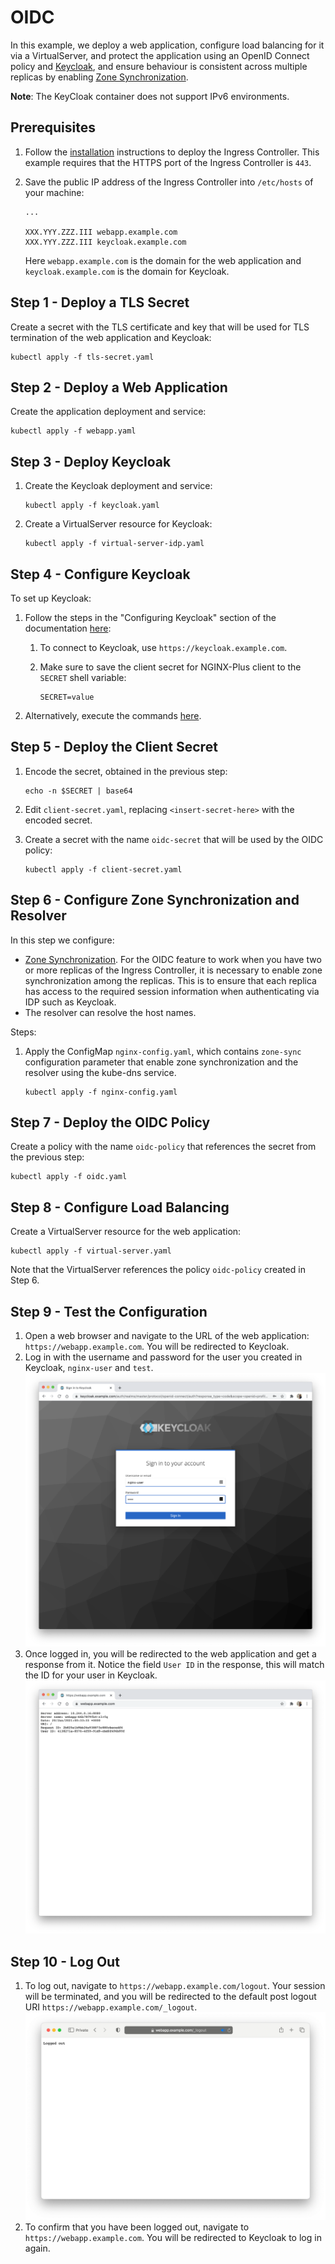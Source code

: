 # OIDC

In this example, we deploy a web application, configure load balancing for it via a VirtualServer, and protect the
application using an OpenID Connect policy and [Keycloak](https://www.keycloak.org/), and ensure behaviour is consistent across multiple replicas by enabling [Zone Synchronization](https://docs.nginx.com/nginx/admin-guide/high-availability/zone_sync/).

**Note**: The KeyCloak container does not support IPv6 environments.

## Prerequisites

1. Follow the [installation](https://docs.nginx.com/nginx-ingress-controller/installation/installation-with-manifests/)
   instructions to deploy the Ingress Controller. This example requires that the HTTPS port of the Ingress Controller is
   `443`.
1. Save the public IP address of the Ingress Controller into `/etc/hosts` of your machine:

    ```text
    ...

    XXX.YYY.ZZZ.III webapp.example.com
    XXX.YYY.ZZZ.III keycloak.example.com
    ```

    Here `webapp.example.com` is the domain for the web application and `keycloak.example.com` is the domain for
    Keycloak.

## Step 1 - Deploy a TLS Secret

Create a secret with the TLS certificate and key that will be used for TLS termination of the web application and
Keycloak:

```console
kubectl apply -f tls-secret.yaml
```

## Step 2 - Deploy a Web Application

Create the application deployment and service:

```console
kubectl apply -f webapp.yaml
```

## Step 3 - Deploy Keycloak

1. Create the Keycloak deployment and service:

    ```console
    kubectl apply -f keycloak.yaml
    ```

1. Create a VirtualServer resource for Keycloak:

    ```console
    kubectl apply -f virtual-server-idp.yaml
    ```

## Step 4 - Configure Keycloak

To set up Keycloak:

1. Follow the steps in the "Configuring Keycloak" section of the documentation
   [here](https://docs.nginx.com/nginx/deployment-guides/single-sign-on/keycloak/#configuring-keycloak):
    1. To connect to Keycloak, use `https://keycloak.example.com`.
    1. Make sure to save the client secret for NGINX-Plus client to the `SECRET` shell variable:

        ```console
        SECRET=value
        ```

1. Alternatively, execute the commands [here](./keycloak_setup.md).

## Step 5 - Deploy the Client Secret

1. Encode the secret, obtained in the previous step:

    ```console
    echo -n $SECRET | base64
    ```

1. Edit `client-secret.yaml`, replacing `<insert-secret-here>` with the encoded secret.

1. Create a secret with the name `oidc-secret` that will be used by the OIDC policy:

    ```console
    kubectl apply -f client-secret.yaml
    ```

## Step 6 - Configure Zone Synchronization and Resolver

In this step we configure:

- [Zone Synchronization](https://docs.nginx.com/nginx/admin-guide/high-availability/zone_sync/). For the OIDC feature to
  work when you have two or more replicas of the Ingress Controller, it is necessary to enable zone synchronization
  among the replicas. This is to ensure that each replica has access to the required session information when authenticating via IDP such as Keycloak.
- The resolver can resolve the host names.

Steps:

1. Apply the ConfigMap `nginx-config.yaml`, which contains `zone-sync` configuration parameter that enable zone synchronization and the resolver using the kube-dns service.

    ```console
    kubectl apply -f nginx-config.yaml
    ```

## Step 7 - Deploy the OIDC Policy

Create a policy with the name `oidc-policy` that references the secret from the previous step:

```console
kubectl apply -f oidc.yaml
```

## Step 8 - Configure Load Balancing

Create a VirtualServer resource for the web application:

```console
kubectl apply -f virtual-server.yaml
```

Note that the VirtualServer references the policy `oidc-policy` created in Step 6.

## Step 9 - Test the Configuration

1. Open a web browser and navigate to the URL of the web application: `https://webapp.example.com`. You will be
   redirected to Keycloak.
1. Log in with the username and password for the user you created in Keycloak, `nginx-user` and `test`.
![keycloak](./keycloak.png)
1. Once logged in, you will be redirected to the web application and get a response from it. Notice the field `User ID`
in the response, this will match the ID for your user in Keycloak. ![webapp](./webapp.png)

## Step 10 - Log Out

1. To log out, navigate to `https://webapp.example.com/logout`. Your session will be terminated, and you will be
   redirected to the default post logout URI `https://webapp.example.com/_logout`.
![logout](./logout.png)
1. To confirm that you have been logged out, navigate to `https://webapp.example.com`. You will be redirected to
   Keycloak to log in again.
